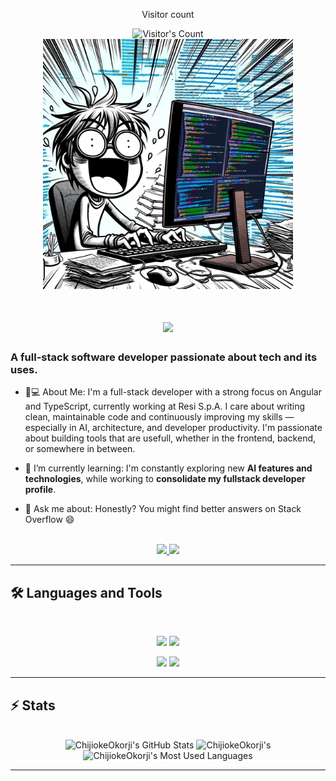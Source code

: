 
<div align="center"> 
  <p>Visitor count</p>
  <img src="https://profile-counter.glitch.me/almightyson/count.svg" alt="Visitor's Count" />
</div>


<div align="center">
  <img src="https://github.com/almightyson/almightyson/blob/main/1_VMfUBuNQ0pRF8jEJYMIPWg%402x.webp" alt="Banner of a crazy developer sitting in front of a desk" width="400" />
</div>


<h1 align="center">
    <img src="https://readme-typing-svg.herokuapp.com/?font=Inter&size=48&center=true&vCenter=true&width=500&height=70&color=4493F8&duration=4000&lines=Hi+There!+👋;+I'm+Pavittar+Singh!;" />
</h1>

###  A full-stack software developer passionate about tech and its uses.
- 👨💻 About Me: I'm a full-stack developer with a strong focus on Angular and TypeScript, currently working at Resi S.p.A. I care about writing clean, maintainable code and continuously improving my skills — especially in AI, architecture, and developer productivity.
I'm passionate about building tools that are usefull, whether in the frontend, backend, or somewhere in between.

- 🌱 I’m currently learning: I'm constantly exploring new **AI features and technologies**, while working to **consolidate my fullstack developer profile**.

- 💬 Ask me about: Honestly? You might find better answers on Stack Overflow 😄
<br>

<div align="center">
  <a href="pavittar1113@gmail.com">
    <img src="https://img.shields.io/badge/Gmail-333333?style=for-the-badge&logo=gmail&logoColor=red" />
  </a>
  <a href="www.linkedin.com/in/pavittar-singh-a6a724263" target="_blank">
    <img src="https://img.shields.io/badge/LinkedIn-0077B5?style=for-the-badge&logo=linkedin&logoColor=white" target="_blank" />
  </a>
</div>

<hr>

## 🛠️ Languages and Tools

<br>

<p align="center">
  <img src="https://skillicons.dev/icons?i=angular,ts,spring,java," />
  <img src="https://skillicons.dev/icons?i=flutter,dart,firebase,sql" />
</p>
<p align="center">
  <img src="https://skillicons.dev/icons?i=html,css,scss,js" />
  <img src="https://skillicons.dev/icons?i=git,postman,figma,git" />
</p>

<hr>


## ⚡️ Stats

<br>

<div align=center>
  <img width=390 src="https://github-readme-stats.vercel.app/api?username=chijiokeokorji&theme=transparent&count_private=true&show_icons=true&rank_icon=github&locale=en" alt="ChijiokeOkorji's GitHub Stats" />
  <img width=390 src="https://github-readme-streak-stats.herokuapp.com/?user=chijiokeokorji&theme=transparent&count_private=true&border_radius=10&locale=en" alt="ChijiokeOkorji's" />
  <img width=325 src="https://github-readme-stats.vercel.app/api/top-langs?username=chijiokeokorji&theme=transparent&layout=donut&hide=css&langs_count=8&border_radius=10&show_icons=true&locale=en" alt="ChijiokeOkorji's Most Used Languages" />
</div>

<hr>
